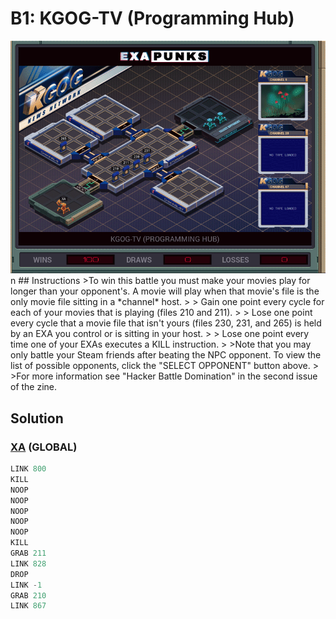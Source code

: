 # B1: KGOG-TV (Programming Hub)
<div align='center'><img src='PB014.gif' /></div>
n
## Instructions
>To win this battle you must make your movies play for longer than your opponent's. A movie will play when that movie's file is the only movie file sitting in a *channel* host.
>
>     Gain one point every cycle for each of your movies that is playing (files 210 and 211).
>
>     Lose one point every cycle that a movie file that isn't yours (files 230, 231, and 265) is held by an EXA you control or is sitting in your host.
>
>     Lose one point every time one of your EXAs executes a KILL instruction.
>
>Note that you may only battle your Steam friends after beating the NPC opponent. To view the list of possible opponents, click the "SELECT OPPONENT" button above.
>
>For more information see "Hacker Battle Domination" in the second issue of the zine.

## Solution

### [XA](XA.exa) (GLOBAL)
```asm
LINK 800
KILL
NOOP
NOOP
NOOP
NOOP
NOOP
KILL
GRAB 211
LINK 828
DROP
LINK -1
GRAB 210
LINK 867
```